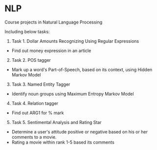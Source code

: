 NLP
===

Course projects in Natural Language Processing

Including below tasks:

1. Task 1. Dollar Amounts Recognizing Using Regular Expressions
 * Find out money expression in an article
2. Task 2. POS tagger
 * Mark up a word's Part-of-Speech, based on its context, using Hidden Markov Model
3. Task 3. Named Entity Tagger
 * Identify noun groups using Maximum Entropy Markov Model
4. Task 4. Relation tagger
 * Find out ARG1 for % mark
5. Task 5. Sentimental Analysis and Rating Star
 * Determine a user's attitude positive or negative based on his or her comments to a movie.
 * Rating a movie within rank 1-5 based its comments